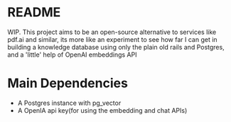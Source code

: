 # README

WIP. This project aims to be an open-source alternative to services like pdf.ai and similar, its more like an experiment to see how far
I can get in building a knowledge database using only the plain old rails and Postgres, and a 'little' help of OpenAI embeddings API

# Main Dependencies
* A Postgres instance with pg_vector
* A OpenIA api key(for using the embedding and chat APIs)

